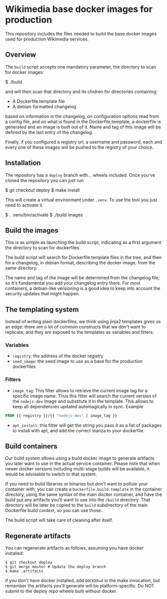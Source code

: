 Wikimedia base docker images for production
===========================================

This repository includes the files needed to build
the base docker images used for production Wikimedia services.

Overview
--------

The `build` script accepts one mandatory parameter, the directory to scan for
docker images:

  $ ./build <directory>

and will then scan that directory and its chidren for directories containing:

* A Dockerfile.template file
* A debian-formatted changelog

based on information in the changelog, on configuration options read from a
config file, and on what is found in the Dockerfile.template, a dockerfile is
generated and an image is built out of it.
Name and tag of this image will be defined by the last entry of the changelog.

Finally, if you configured a registry url, a username and password, each and
every one of these images will be pushed to the registry of your choice.


Installation
------------

The repository has a `deploy` branch with... wheels included.
Once you've cloned the repository you can just run

  $ git checkout deploy
  $ make install

This will create a virtual environment under `.venv`. To use the tool you just
need to activate it.

  $ . .venv/bin/activate
  $ ./build images


Build the images
----------------

This is as simple as launching the build script, indicating as a first argument
the directory to scan for dockerfiles.

The build script will search for Dockerfile.template files in the tree, and then
for a changelog, in debian format, describing the docker image, from the same
directory.

The name and tag of the image will be determined from the changelog file, so
it's fundamental you add your changelog entry there. For most containers, a
debian-like versioning is a good idea to keep into account the security updates
that might happen.

The templating system
---------------------

Instead of writing plain dockerfiles, we think using jinja2 templates gives us
an edge: there are a lot of common constructs that we don't want to replicate,
and they are exposed to the templates as variables and filters:

### Variables

* `registry`: the address of the docker registry
* `seed_image`: the seed image to use as a base for the production dockerfiles


### Filters

* `image_tag`: This filter allows to retrieve the current image tag for a
  specific image name. Thus this filter will search the current version of the
  `nodejs-dev` image and substitute it in the template. This allows to keep all
  dependencies updated automagically
  in sync. Example

``` dockerfile
FROM {{ registry }}/{{ "nodejs-dev" | image_tag }}
```

 * `apt_install`: this filter will get the string you pass it as a list of
   packages to install with apt, and add the correct stanza to your dockerfile.

Build containers
----------------

Our build system allows using a build docker image to generate artifacts you
later want to use in the actual service container. Please note that when newer
docker versions including multi-stage builds will be available, it would be
advisable to switch to that system.

If you need to build libraries or binaries but don't want to pollute your
container with, you can create a `Dockerfile.build.template` in the container
directory, using the same syntax of the main docker container, and have the
build put any artifacts you'll want to use into the `/build` directory. That
directory will be later be copied to the `build` subdirectory of the main Dockerfile
build context, so you can use those.

The build script will take care of cleaning after itself.

Regenerate artifacts
--------------------

You can regenerate artifacts as follows, assuming you have docker installed:

    $ git checkout deploy
    $ git merge master # Update the deploy branch
    $ make .artifacts

if you don't have docker installed, add `DOCKER=0`  in the make invocation, but
remember the artifacts you'll generate will be platform-specific. Do NOT submit
to the deploy repo wheels built without docker.
